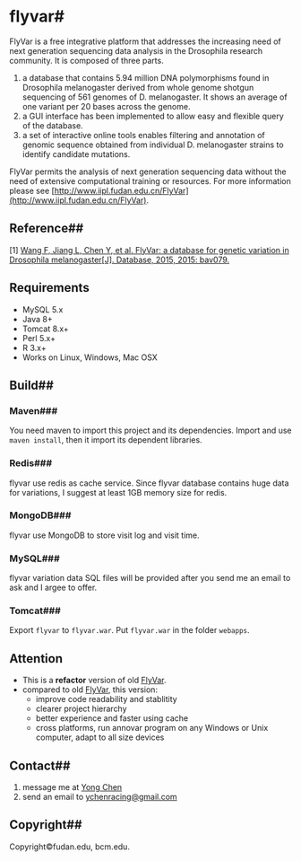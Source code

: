 # flyvar#

FlyVar is a free integrative platform that addresses the increasing need of next generation sequencing data analysis in the Drosophila research community. It is composed of three parts.

1. a database that contains 5.94 million DNA polymorphisms found in Drosophila melanogaster derived from whole genome shotgun sequencing of 561 genomes of D. melanogaster. It shows an average of one variant per 20 bases across the genome.
2. a GUI interface has been implemented to allow easy and flexible query of the database.
3. a set of interactive online tools enables filtering and annotation of genomic sequence obtained from individual D. melanogaster strains to identify candidate mutations.

FlyVar permits the analysis of next generation sequencing data without the need of extensive computational training or resources.  For more information please see [http://www.iipl.fudan.edu.cn/FlyVar](http://www.iipl.fudan.edu.cn/FlyVar).

## Reference##

\[1\] [Wang F, Jiang L, Chen Y, et al. FlyVar: a database for genetic variation in Drosophila melanogaster[J]. Database, 2015, 2015: bav079.](http://database.oxfordjournals.org/content/2015/bav079.long)

## Requirements

- MySQL 5.x
- Java 8+
- Tomcat 8.x+
- Perl 5.x+
- R 3.x+
- Works on Linux, Windows, Mac OSX

## Build##

### Maven###

You need maven to import this project and its dependencies. Import and use `maven install`, then it import its dependent libraries.

### Redis###

flyvar use redis as cache service. Since flyvar database contains huge data for variations, I suggest at least 1GB memory size for redis.

### MongoDB###

flyvar use MongoDB to store visit log and visit time.

### MySQL###

flyvar variation data SQL files will be provided after you send me an email to ask and I argee to offer.

### Tomcat###

Export `flyvar` to `flyvar.war`. Put `flyvar.war` in the folder `webapps`.

## Attention

- This is a **refactor** version of old [FlyVar](http://www.iipl.fudan.edu.cn/FlyVar).
- compared to old [FlyVar](http://www.iipl.fudan.edu.cn/FlyVar), this version:
  - improve code readability and stablitity
  - clearer project hierarchy
  - better experience and faster using cache
  - cross platforms, run annovar program on any Windows or Unix computer, adapt to all size devices

## Contact##

1. message me at [Yong Chen](https://www.facebook.com/yong.chen.5623293)
2. send an email to ychenracing@gmail.com

## Copyright##

Copyright©fudan.edu, bcm.edu.